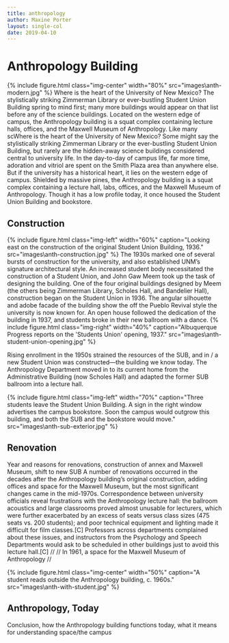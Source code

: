 ```yaml
---
title: anthropology
author: Maxine Porter
layout: single-col
date: 2019-04-10
---
```


# Anthropology Building
{% include figure.html class="img-center" width="80%" src="images\anth-modern.jpg" %}
Where is the heart of the University of New Mexico? The stylistically striking Zimmerman Library or ever-bustling Student Union Building spring to mind first; many more buildings would appear on that list before any of the science buildings. Located on the western edge of campus, the Anthropology building is a squat complex containing lecture halls, offices, and the Maxwell Museum of Anthropology. Like many scWhere is the heart of the University of New Mexico? Some might say the stylistically striking Zimmerman Library or the ever-bustling Student Union Building, but rarely are the hidden-away science buildings considered central to university life. In the day-to-day of campus life, far more time, adoration and vitriol are spent on the Smith Plaza area than anywhere else. But if the university has a historical heart, it lies on the western edge of campus. Shielded by massive pines, the Anthropology building is a squat complex containing a lecture hall, labs, offices, and the Maxwell Museum of Anthropology. Though it has a low profile today, it once housed the Student Union Building and bookstore.

## Construction
{% include figure.html class="img-left" width="60%" caption="Looking east on the construction of the original Student Union Building, 1936." src="images\anth-construction.jpg" %}
The 1930s marked one of several bursts of construction for the university, and also established UNM’s signature architectural style. An increased student body necessitated the construction of a Student Union, and John Gaw Meem took up the task of designing the building. One of the four original buildings designed by Meem (the others being Zimmerman Library, Scholes Hall, and Bandelier Hall), construction began on the Student Union in 1936. The angular silhouette and adobe facade of the building show the off the Pueblo Revival style the university is now known for. An open house followed the dedication of the building in 1937, and students broke in their new ballroom with a dance.
{% include figure.html class="img-right" width="40%" caption="Albuquerque Progress reports on the 'Students Union' opening, 1937." src="images\anth-student-union-opening.jpg" %}

Rising enrollment in the 1950s strained the resources of the SUB, and in / a new Student Union was constructed—the building we know today. The Anthropology Department moved in to its current home from the Administrative Building (now Scholes Hall) and adapted the former SUB ballroom into a lecture hall.

{% include figure.html class="img-left" width="70%" caption="Three students leave the Student Union Building. A sign in the right window advertises the campus bookstore. Soon the campus would outgrow this building, and both the SUB and the bookstore would move." src="images\anth-sub-exterior.jpg" %}

## Renovation
Year and reasons for renovations, construction of annex and Maxwell Museum, shift to new SUB
A number of renovations occurred in the decades after the Anthropology building’s original construction, adding offices and space for the Maxwell Museum, but the most significant changes came in the mid-1970s. Correspondence between university officials reveal frustrations with the Anthropology lecture hall: the ballroom acoustics and large classrooms proved almost unusable for lecturers, which were further exacerbated by an excess of seats versus class sizes (475 seats vs. 200 students); and poor technical equipment and lighting made it difficult for film classes.[C] Professors across departments complained about these issues, and instructors from the Psychology and Speech Departments would ask to be scheduled in other buildings just to avoid this lecture hall.[C] //
// In 1961, a space for the Maxwell Museum of Anthropology //

{% include figure.html class="img-center" width="50%" caption="A student reads outside the Anthropology building, c. 1960s." src="images\anth-with-student.jpg" %}

## Anthropology, Today
Conclusion, how the Anthropology building functions today, what it means for understanding space/the campus
